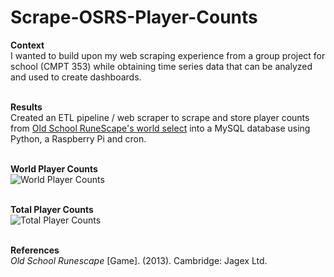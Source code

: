 # Scrape-OSRS-Player-Counts

**Context**<br>
I wanted to build upon my web scraping experience from a group project for school (CMPT 353) while obtaining time series data that can be analyzed and used to create dashboards.
<br><br>


**Results** <br>
Created an ETL pipeline / web scraper to scrape and store player counts from [Old School RuneScape's world select](https://oldschool.runescape.com/slu) into a MySQL database using Python, a Raspberry Pi and cron.
<br><br>


**World Player Counts**<br>
![World Player Counts](https://github.com/ys-lin14/scrape-osrs-player-counts/blob/main/screenshots/world_player_counts.png?raw=true)
<br><br>


**Total Player Counts**<br>
![Total Player Counts](https://github.com/ys-lin14/scrape-osrs-player-counts/blob/main/screenshots/total_player_counts.png?raw=true)
<br><br>


**References**<br>
*Old School Runescape* [Game]. (2013). Cambridge: Jagex Ltd.
